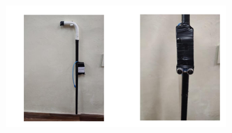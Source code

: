 ![Screenshot](https://github.com/satyamkan10/BLIND_STICK/raw/main/Screenshot%202025-04-22%20163845.png)
